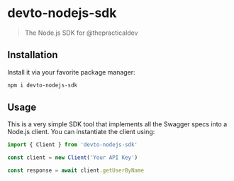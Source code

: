 # devto-nodejs-sdk

> The Node.js SDK for @thepracticaldev

## Installation

Install it via your favorite package manager:

```bash
npm i devto-nodejs-sdk
```

## Usage

This is a very simple SDK tool that implements all the Swagger specs into a Node.js client. You can instantiate the client using:

```ts
import { Client } from 'devto-nodejs-sdk'

const client = new Client('Your API Key')

const response = await client.getUserByName
```
